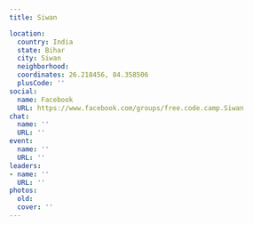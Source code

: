 ```yaml
---
title: Siwan

location:
  country: India
  state: Bihar
  city: Siwan
  neighborhood: 
  coordinates: 26.218456, 84.358506
  plusCode: ''
social:
  name: Facebook
  URL: https://www.facebook.com/groups/free.code.camp.Siwan
chat:
  name: ''
  URL: ''
event:
  name: ''
  URL: ''
leaders:
- name: ''
  URL: ''
photos:
  old: 
  cover: ''
---
```

